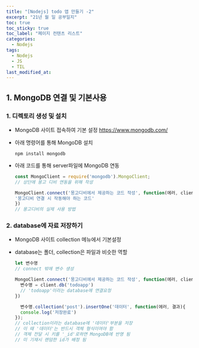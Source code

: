 ```yaml
---
title: "[Nodejs] todo 앱 만들기 -2"
excerpt: "21년 월 일 공부일지"
toc: true
toc_sticky: true
toc_label: "페이지 컨텐츠 리스트"
categories:
  - Nodejs
tags:
  - Nodejs
  - JS
  - TIL
last_modified_at:
---
```


## **1. MongoDB 연결 및 기본사용**

### 1. 디렉토리 생성 및 설치

- MongoDB 사이트 접속하여 기본 설정
  https://www.mongodb.com/

- 아래 명령어를 통해 MongoDB 설치

  ```
  npm install mongodb
  ```

- 아래 코드를 통해 server파일에 MongoDB 연동

  ```javascript
  const MongoClient = require('mongodb').MongoClient;
  // 상단에 몽고 디비 연동을 위해 작성

  MongoClient.connect('몽고디비에서 제공하는 코드 작성', function(에러, client){
  '몽고디비 연결 시 작동해야 하는 코드'
  })
  // 몽고디비의 실제 사용 방법

  ```

### 2. database에 자료 저장하기

- MongoDB 사이트 collection 메뉴에서 기본설정
- database는 폴더, collection은 파일과 비슷한 역할

  ```javascript
  let 변수명
  // connect 밖에 변수 생성

  MongoClient.connect('몽고디비에서 제공하는 코드 작성', function(에러, client){
    변수명 = client.db('todoapp')
    // 'todoapp'이라는 database에 연결요청
  })

    변수명.collection('post').insertOne('데이터', function(에러, 결과){
    console.log('저장완료')
  });
  // collection이라는 database에 '데이터'부분을 저장
  // 이 때 '데이터'는 반드시 객체 형식이여야 함
  // 객체 전달 시 키를 '_id'로하면 MongoDB에 반영 됨
  // 미 기재시 랜덤한 id가 배정 됨

  ```
